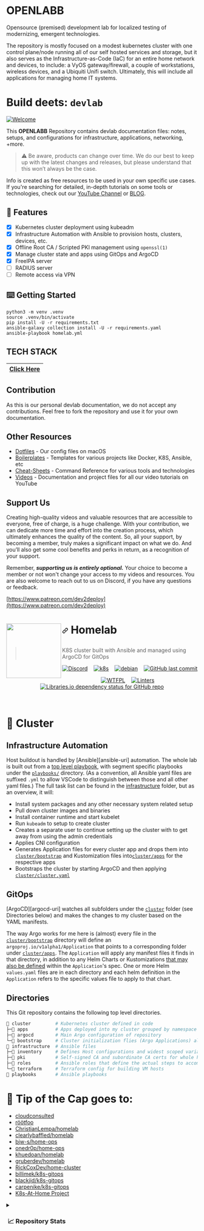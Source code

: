 # OPENLABB
Opensource (premised) development lab for localized testing of modernizing, emergent technologies.

The repository is mostly focused on a modest kubernetes cluster with one control plane/node running all of our self hosted services and storage,
but it also serves as the Infrastructure-as-Code (IaC) for an entire home network and devices, to include: a VyOS gateway/firewall,
a couple of workstations, wireless devices, and a Ubiquiti Unifi switch.
Ultimately, this will include all applications for managing home IT systems.

# Build deets: `devlab`

[![Welcome](https://cnd-prod-1.s3.us-west-004.backblazeb2.com/new-banner4-scaled-for-github.jpg)](https://youtu.be/apgp9egIKK8)

This **OPENLABB** Repository contains devlab documentation files: notes, setups, and configurations for infrastructure, applications, networking, +more.

> :warning: Be aware, products can change over time. We do our best to keep up with the latest changes and releases, but please understand that this won’t always be the case.

Info is created as free resources to be used in your own specific use cases. If you're searching for detailed, in-depth tutorials on some tools or technologies, check out our [YouTube Channel](https://www.youtube.com/@dev2deploy) or [BLOG](https://dev2deploy.io).

## 🤯 Features

- [x] Kubernetes cluster deployment using kubeadm
- [x] Infrastructure Automation with Ansible to provision hosts, clusters, devices, etc.
- [x] Offline Root CA / Scripted PKI management using `openssl(1)`
- [x] Manage cluster state and apps using GitOps and ArgoCD
- [x] FreeIPA server
- [ ] RADIUS server
- [ ] Remote access via VPN

## ⌨️ Getting Started

```console
python3 -m venv .venv
source .venv/bin/activate
pip install -U -r requirements.txt
ansible-galaxy collection install -U -r requirements.yaml
ansible-playbook homelab.yml
```

## TECH STACK
|[Click Here](https://github.com/dev2deploy/OPENLABB/devlab-techstack/)|
|---|

## Contribution

As this is our personal devlab documentation, we do not accept any contributions. Feel free to fork the repository and use it for your own documentation.

## Other Resources

- [Dotfiles](https://github.com/christianlempa/dotfiles) - Our config files on macOS
- [Boilerplates](https://github.com/christianlempa/boilerplates) - Templates for various projects like Docker, K8S, Ansible, etc
- [Cheat-Sheets](https://github.com/christianlempa/cheat-sheets) - Command Reference for various tools and technologies
- [Videos](https://github.com/christianlempa/videos) - Documentation and project files for all our video tutorials on YouTube

## Support Us

Creating high-quality videos and valuable resources that are accessible to everyone, free of charge, is a huge challenge. With your contribution, we can dedicate more time and effort into the creation process, which ultimately enhances the quality of the content. So, all your support, by becoming a member, truly makes a significant impact on what we do. And you’ll also get some cool benefits and perks in return, as a recognition of your support.

Remember, ***supporting us is entirely optional.*** Your choice to become a member or not won't change your access to my videos and resources. You are also welcome to reach out to us on Discord, if you have any questions or feedback.

[https://www.patreon.com/dev2deploy](https://www.patreon.com/dev2deploy)




<h1 tabindex="-1" dir="auto" style="bottom-border:none;"><img src="https://camo.githubusercontent.com/0b88a728a74d44cb11f842cbed1cacb61f4d67f09b3dcf5926ac4767a1bb1c27/68747470733a2f2f692e696d6775722e636f6d2f7031527a586a512e706e67" width="144px" height="144px" align="left"/>

<!-- markdownlint-disable-next-line MD013 -->
<a id="user-content-homelab" class="anchor" aria-hidden="true" href="#homelab"><svg class="octicon octicon-link" viewBox="0 0 16 16" version="1.1" width="16" height="16" aria-hidden="true"><path d="m7.775 3.275 1.25-1.25a3.5 3.5 0 1 1 4.95 4.95l-2.5 2.5a3.5 3.5 0 0 1-4.95 0 .751.751 0 0 1 .018-1.042.751.751 0 0 1 1.042-.018 1.998 1.998 0 0 0 2.83 0l2.5-2.5a2.002 2.002 0 0 0-2.83-2.83l-1.25 1.25a.751.751 0 0 1-1.042-.018.751.751 0 0 1-.018-1.042Zm-4.69 9.64a1.998 1.998 0 0 0 2.83 0l1.25-1.25a.751.751 0 0 1 1.042.018.751.751 0 0 1 .018 1.042l-1.25 1.25a3.5 3.5 0 1 1-4.95-4.95l2.5-2.5a3.5 3.5 0 0 1 4.95 0 .751.751 0 0 1-.018 1.042.751.751 0 0 1-1.042.018 1.998 1.998 0 0 0-2.83 0l-2.5 2.5a1.998 1.998 0 0 0 0 2.83Z"></path></svg></a>
Homelab
</h1>

> K8S cluster built with Ansible and managed using ArgoCD for GitOps

<div align="center">

[![Discord](https://img.shields.io/badge/discord-chat-7289DA.svg?maxAge=60&style=flat-square&logo=discord)](https://discord.gg/DNCynrJ)&nbsp;&nbsp;&nbsp;
[![k8s](https://img.shields.io/badge/k8s-v1.29.2-blue?style=flat-square&logo=kubernetes)](https://k8s.io/)&nbsp;&nbsp;&nbsp;
[![debian](https://img.shields.io/badge/debian-bookworm-C70036?style=flat-square&logo=debian&logoColor=C70036)](https://debian.org)&nbsp;&nbsp;&nbsp;
[![GitHub last commit](https://img.shields.io/github/last-commit/clearlybaffled/homelab/main?style=flat-square&logo=git&color=F05133)](https://github.com/clearlybaffled/homelab/commits/main)

[![WTFPL](https://img.shields.io/github/license/clearlybaffled/homelab?style=flat-square&color=darkred)](http://www.wtfpl.net/)&nbsp;&nbsp;&nbsp;
[![Linters](https://github.com/clearlybaffled/homelab/actions/workflows/linters.yaml/badge.svg)](https://github.com/clearlybaffled/homelab/actions/workflows/linters.yaml)&nbsp;&nbsp;&nbsp;
[![Libraries.io dependency status for GitHub repo](https://img.shields.io/librariesio/github/clearlybaffled/homelab?style=flat-square)](https://libraries.io/github/clearlybaffled/homelab)
</div>
<br/>

# 🍇 Cluster

## Infrastructure Automation

Host buildout is handled by [Ansible][ansible-uri] automation.
The whole lab is built out from a [top level playbook](./homelab.yml), with segment specific playbooks under the [`playbooks/`](./playbooks/) directory.
(As a convention, all Ansible yaml files are suffixed `.yml` to allow VSCode to distinguish between those and all other yaml files.)
The full task list can be found in the [infrastructure](./infrastructure/README.md) folder, but as an overview, it will:

- Install system packages and any other necessary system related setup
- Pull down cluster images and binaries
- Install container runtime and start kubelet
- Run `kubeadm` to setup to create cluster
- Creates a separate user to continue setting up the cluster with to get away from using the admin credentials
- Applies CNI configuration
- Generates Application files for every cluster app and drops them into [`cluster/bootstrap`](./cluster/bootstrap) and Kustomization files into[`cluster/apps`](./cluster/apps) for the respective apps
- Bootstraps the cluster by starting ArgoCD and then applying [`cluster/cluster.yaml`](./cluster/cluster.yaml)

## GitOps

[ArgoCD][argocd-uri] watches all subfolders under the [`cluster`](./cluster) folder (see Directories below) and makes the changes to my cluster based on the YAML manifests.

The way Argo works for me here is (almost) every file in the [`cluster/bootstrap`](./cluster/bootstrap) directory will define an `argoproj.io/v1alpha1/Application` that points to a corresponding folder under [`cluster/apps`](./cluster/apps).
The `Application` will apply any manifest files it finds in that directory,
in addition to any Helm Charts or Kustomizations [that may also be defined](https://argo-cd.readthedocs.io/en/stable/user-guide/multiple_sources/) within the `Application`'s spec.
One or more Helm `values.yaml` files are in each directory and each helm definition in the `Application` refers to the specific values file to apply to that chart.

## Directories

This Git repository contains the following top level directories.
<!-- markdownlint-disable MD013 -->
```sh
📁 cluster         # Kubernetes cluster defined in code
├─📁 apps          # Apps deployed into my cluster grouped by namespace
├─📁 argocd        # Main Argo configuration of repository
└─📁 bootstrap     # Cluster initialization flies (Argo Applications) also grouped by namespace
📁 infrastructure  # Ansible files
├─📁 inventory     # Defines Host configurations and widest scoped variables
├─📁 pki           # Self-signed CA and subordinate CA certs for whole house and cluster
├─📁 roles         # Ansible roles that define the actual steps to accomplish these tasks
└─📁 terraform     # Terraform config for building VM hosts
📁 playbooks       # Ansible playbooks
```
<!-- markdownlint-enable MD013 -->

# 🎩 Tip of the Cap goes to:

- [cloudconsulted](https://github.com/cloudconsulted)
- [röötfoo](https://github.com/R00TFOO)
- [ChristianLempa/homelab](https://github.com/ChristianLempa/homelab)
- [clearlybaffled/homelab](https://github.com/clearlybaffled/homelab)
- [bjw-s/home-ops](https://github.com/bjw-s/home-ops)
- [onedr0p/home-ops](https://github.com/onedr0p/home-ops)
- [khuedoan/homelab](https://github.com/khuedoan/homelab)
- [gruberdev/homelab](https://github.com/gruberdev/homelab)
- [RickCoxDev/home-cluster](https://github.com/RickCoxDev/home-cluster)
- [billimek/k8s-gitops](https://github.com/billimek/k8s-gitops)
- [blackjid/k8s-gitops](https://github.com/blackjid/k8s-gitops)
- [carpenike/k8s-gitops](https://github.com/carpenike/k8s-gitops)
- [K8s-At-Home Project](https://k8s-at-home.com)

<details>
<summary><h3>&nbsp;📈 Repository Stats</h3></summary>
<br/>

## ⭐ Stargazers

[![Star History Chart](https://api.star-history.com/svg?repos=clearlybaffled/homelab&type=Date)](https://star-history.com/#clearlybaffled/homelab&Date)

## 🎶 Repobeats

![Alt](https://repobeats.axiom.co/api/embed/d99fddfc840ac253fd4c4975137e1561dfaf128d.svg "Repobeats analytics image")

